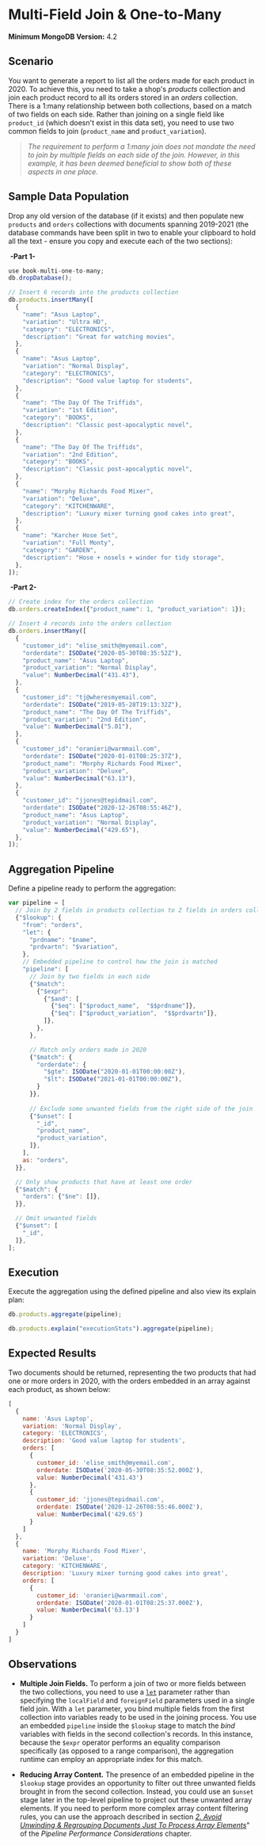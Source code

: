 # Multi-Field Join & One-to-Many

__Minimum MongoDB Version:__ 4.2


## Scenario

You want to generate a report to list all the orders made for each product in 2020. To achieve this, you need to take a shop's _products_ collection and join each product record to all its orders stored in an _orders_ collection. There is a 1:many relationship between both collections, based on a match of two fields on each side. Rather than joining on a single field like `product_id` (which doesn't exist in this data set), you need to use two common fields to join (`product_name` and `product_variation`). 

> _The requirement to perform a 1:many join does not mandate the need to join by multiple fields on each side of the join. However, in this example, it has been deemed beneficial to show both of these aspects in one place._


## Sample Data Population

Drop any old version of the database (if it exists) and then populate new `products` and `orders` collections with documents spanning 2019-2021 (the database commands have been split in two to enable your clipboard to hold all the text - ensure you copy and execute each of the two sections):

&nbsp;__-Part 1-__

```javascript
use book-multi-one-to-many;
db.dropDatabase();

// Insert 6 records into the products collection
db.products.insertMany([
  {
    "name": "Asus Laptop",
    "variation": "Ultra HD",
    "category": "ELECTRONICS",
    "description": "Great for watching movies",
  },
  {
    "name": "Asus Laptop",
    "variation": "Normal Display",
    "category": "ELECTRONICS",
    "description": "Good value laptop for students",
  },
  {
    "name": "The Day Of The Triffids",
    "variation": "1st Edition",
    "category": "BOOKS",
    "description": "Classic post-apocalyptic novel",
  },
  {
    "name": "The Day Of The Triffids",
    "variation": "2nd Edition",
    "category": "BOOKS",
    "description": "Classic post-apocalyptic novel",
  },
  {
    "name": "Morphy Richards Food Mixer",
    "variation": "Deluxe",
    "category": "KITCHENWARE",
    "description": "Luxury mixer turning good cakes into great",
  },
  {
    "name": "Karcher Hose Set",
    "variation": "Full Monty",
    "category": "GARDEN",
    "description": "Hose + nosels + winder for tidy storage",
  },
]); 
```

&nbsp;__-Part 2-__

```javascript
// Create index for the orders collection
db.orders.createIndex({"product_name": 1, "product_variation": 1});

// Insert 4 records into the orders collection
db.orders.insertMany([
  {
    "customer_id": "elise_smith@myemail.com",
    "orderdate": ISODate("2020-05-30T08:35:52Z"),
    "product_name": "Asus Laptop",
    "product_variation": "Normal Display",
    "value": NumberDecimal("431.43"),
  },
  {
    "customer_id": "tj@wheresmyemail.com",
    "orderdate": ISODate("2019-05-28T19:13:32Z"),
    "product_name": "The Day Of The Triffids",
    "product_variation": "2nd Edition",
    "value": NumberDecimal("5.01"),
  },  
  {
    "customer_id": "oranieri@warmmail.com",
    "orderdate": ISODate("2020-01-01T08:25:37Z"),
    "product_name": "Morphy Richards Food Mixer",
    "product_variation": "Deluxe",
    "value": NumberDecimal("63.13"),
  },
  {
    "customer_id": "jjones@tepidmail.com",
    "orderdate": ISODate("2020-12-26T08:55:46Z"),
    "product_name": "Asus Laptop",
    "product_variation": "Normal Display",
    "value": NumberDecimal("429.65"),
  },
]);
```


## Aggregation Pipeline

Define a pipeline ready to perform the aggregation:

```javascript
var pipeline = [
  // Join by 2 fields in products collection to 2 fields in orders collection
  {"$lookup": {
    "from": "orders",
    "let": {
      "prdname": "$name",
      "prdvartn": "$variation",
    },
    // Embedded pipeline to control how the join is matched
    "pipeline": [
      // Join by two fields in each side
      {"$match":
        {"$expr":
          {"$and": [
            {"$eq": ["$product_name",  "$$prdname"]},
            {"$eq": ["$product_variation",  "$$prdvartn"]},            
          ]},
        },
      },

      // Match only orders made in 2020
      {"$match": {
        "orderdate": {
          "$gte": ISODate("2020-01-01T00:00:00Z"),
          "$lt": ISODate("2021-01-01T00:00:00Z"),
        }
      }},
      
      // Exclude some unwanted fields from the right side of the join
      {"$unset": [
        "_id",
        "product_name",
        "product_variation",
      ]},
    ],
    as: "orders",
  }},

  // Only show products that have at least one order
  {"$match": {
    "orders": {"$ne": []},
  }},

  // Omit unwanted fields
  {"$unset": [
    "_id",
  ]}, 
];
```

## Execution

Execute the aggregation using the defined pipeline and also view its explain plan:

```javascript
db.products.aggregate(pipeline);
```

```javascript
db.products.explain("executionStats").aggregate(pipeline);
```


## Expected Results

Two documents should be returned, representing the two products that had one or more orders in 2020, with the orders embedded in an array against each product, as shown below:

```javascript
[
  {
    name: 'Asus Laptop',
    variation: 'Normal Display',
    category: 'ELECTRONICS',
    description: 'Good value laptop for students',
    orders: [
      {
        customer_id: 'elise_smith@myemail.com',
        orderdate: ISODate('2020-05-30T08:35:52.000Z'),
        value: NumberDecimal('431.43')
      },
      {
        customer_id: 'jjones@tepidmail.com',
        orderdate: ISODate('2020-12-26T08:55:46.000Z'),
        value: NumberDecimal('429.65')
      }
    ]
  },
  {
    name: 'Morphy Richards Food Mixer',
    variation: 'Deluxe',
    category: 'KITCHENWARE',
    description: 'Luxury mixer turning good cakes into great',
    orders: [
      {
        customer_id: 'oranieri@warmmail.com',
        orderdate: ISODate('2020-01-01T08:25:37.000Z'),
        value: NumberDecimal('63.13')
      }
    ]
  }
]
```


## Observations

 * __Multiple Join Fields.__ To perform a join of two or more fields between the two collections, you need to use a [`let`](https://docs.mongodb.com/manual/reference/operator/aggregation/lookup/#join-conditions-and-uncorrelated-sub-queries) parameter rather than specifying the `localField` and `foreignField` parameters used in a single field join. With a `let` parameter, you bind multiple fields from the first collection into variables ready to be used in the joining process. You use an embedded `pipeline` inside the `$lookup` stage to match the _bind_ variables with fields in the second collection's records. In this instance, because the `$expr` operator performs an equality comparison specifically (as opposed to a range comparison), the aggregation runtime can employ an appropriate index for this match.
 
 * __Reducing Array Content.__ The presence of an embedded pipeline in the `$lookup` stage provides an opportunity to filter out three unwanted fields brought in from the second collection. Instead, you could use an `$unset` stage later in the top-level pipeline to project out these unwanted array elements. If you need to perform more complex array content filtering rules, you can use the approach described in section _[2. Avoid Unwinding & Regrouping Documents Just To Process Array Elements](../../guides/performance.md#2-avoid-unwinding--regrouping-documents-just-to-process-array-elements)_" of the _Pipeline Performance Considerations_ chapter.

